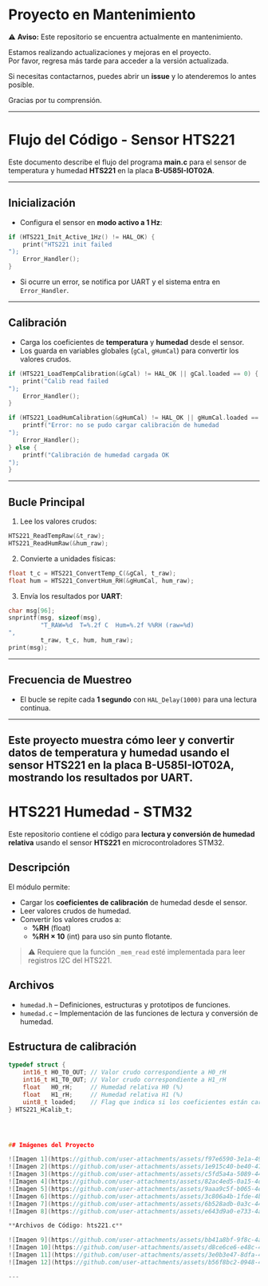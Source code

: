# Proyecto en Mantenimiento

⚠️ **Aviso:** Este repositorio se encuentra actualmente en mantenimiento.

Estamos realizando actualizaciones y mejoras en el proyecto.  
Por favor, regresa más tarde para acceder a la versión actualizada.

Si necesitas contactarnos, puedes abrir un **issue** y lo atenderemos lo antes posible.

Gracias por tu comprensión.

---


# Flujo del Código - Sensor HTS221

Este documento describe el flujo del programa **main.c** para el sensor de temperatura y humedad **HTS221** en la placa **B-U585I-IOT02A**.

---

## Inicialización

- Configura el sensor en **modo activo a 1 Hz**:

```c
if (HTS221_Init_Active_1Hz() != HAL_OK) {
    print("HTS221 init failed
");
    Error_Handler();
}
```

- Si ocurre un error, se notifica por UART y el sistema entra en `Error_Handler`.

---

## Calibración

- Carga los coeficientes de **temperatura** y **humedad** desde el sensor.
- Los guarda en variables globales (`gCal`, `gHumCal`) para convertir los valores crudos.

```c
if (HTS221_LoadTempCalibration(&gCal) != HAL_OK || gCal.loaded == 0) {
    print("Calib read failed
");
    Error_Handler();
}

if (HTS221_LoadHumCalibration(&gHumCal) != HAL_OK || gHumCal.loaded == 0) {
    printf("Error: no se pudo cargar calibración de humedad
");
    Error_Handler();
} else {
    printf("Calibración de humedad cargada OK
");
}
```

---

## Bucle Principal

1. Lee los valores crudos:

```c
HTS221_ReadTempRaw(&t_raw);
HTS221_ReadHumRaw(&hum_raw);
```

2. Convierte a unidades físicas:

```c
float t_c = HTS221_ConvertTemp_C(&gCal, t_raw);
float hum = HTS221_ConvertHum_RH(&gHumCal, hum_raw);
```

3. Envía los resultados por **UART**:

```c
char msg[96];
snprintf(msg, sizeof(msg),
         "T_RAW=%d  T=%.2f C  Hum=%.2f %%RH (raw=%d)
",
         t_raw, t_c, hum, hum_raw);
print(msg);
```

---

## Frecuencia de Muestreo

- El bucle se repite cada **1 segundo** con `HAL_Delay(1000)` para una lectura continua.

---

Este proyecto muestra cómo leer y convertir datos de temperatura y humedad usando el sensor **HTS221** en la placa **B-U585I-IOT02A**, mostrando los resultados por UART.
---



# HTS221 Humedad - STM32

Este repositorio contiene el código para **lectura y conversión de humedad relativa** usando el sensor **HTS221** en microcontroladores STM32.

## Descripción

El módulo permite:

- Cargar los **coeficientes de calibración** de humedad desde el sensor.
- Leer valores crudos de humedad.
- Convertir los valores crudos a:
  - **%RH** (float)
  - **%RH × 10** (int) para uso sin punto flotante.

> ⚠️ Requiere que la función `_mem_read` esté implementada para leer registros I2C del HTS221.

## Archivos

- `humedad.h` – Definiciones, estructuras y prototipos de funciones.
- `humedad.c` – Implementación de las funciones de lectura y conversión de humedad.

## Estructura de calibración

```c
typedef struct {
    int16_t H0_T0_OUT; // Valor crudo correspondiente a H0_rH
    int16_t H1_T0_OUT; // Valor crudo correspondiente a H1_rH
    float   H0_rH;     // Humedad relativa H0 (%)
    float   H1_rH;     // Humedad relativa H1 (%)
    uint8_t loaded;    // Flag que indica si los coeficientes están cargados
} HTS221_HCalib_t;




## Imágenes del Proyecto

![Imagen 1](https://github.com/user-attachments/assets/f97e6590-3e1a-498a-98dd-7c03f20c243a)
![Imagen 2](https://github.com/user-attachments/assets/1e915c40-be40-4796-9c23-7c4585eacf3d)
![Imagen 3](https://github.com/user-attachments/assets/c5fd5a4a-5089-4421-b5b7-f6dd718276e7)
![Imagen 4](https://github.com/user-attachments/assets/82ac4ed5-0a15-4d7e-9bf1-b14f33355189)
![Imagen 5](https://github.com/user-attachments/assets/9aaa9c5f-b065-4e2c-90f0-4d1219c27852)
![Imagen 6](https://github.com/user-attachments/assets/3c806a4b-1fde-4b23-90c0-040063ec292c)
![Imagen 7](https://github.com/user-attachments/assets/6b528adb-0a3c-4486-b388-b663440805a7)
![Imagen 8](https://github.com/user-attachments/assets/e643d9a0-e733-4a2b-9eb9-595e39d77e4c)

**Archivos de Código: hts221.c**

![Imagen 9](https://github.com/user-attachments/assets/bb41a8bf-9f8c-4a62-ba5e-9af66b07dc52)
![Imagen 10](https://github.com/user-attachments/assets/d8ce6ce6-e48c-4b69-93c0-15b6dd12cf14)
![Imagen 11](https://github.com/user-attachments/assets/3e0b3e47-8dfa-4c80-9333-4176c39a3d44)
![Imagen 12](https://github.com/user-attachments/assets/b56f8bc2-0948-4d58-8551-75020f05595f)

---
